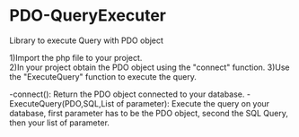 # PDO-QueryExecuter
Library to execute Query with PDO object

1)Import the php file to your project.<br>
2)In your project obtain the PDO object using the "connect" function.
3)Use the "ExecuteQuery" function to execute the query.


-connect(): Return the PDO object connected to your database.
-ExecuteQuery(PDO,SQL,List of parameter): Execute the query on your database, first parameter has to be the PDO object, second the SQL Query, then your list of parameter.
